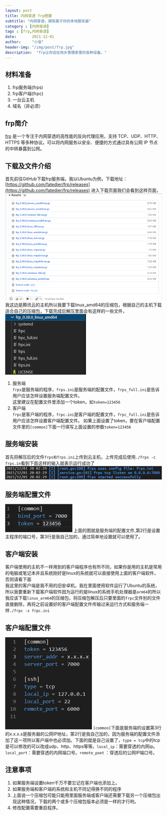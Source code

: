 ```yaml
---
layout: post
title: 内网穿透 frp搭建
subtitle: "内网穿透，拥有属于你的本地服务器"
category : [内网穿透]
tags : [frp,内网穿透]
date:       2021-12-01
author:     "小张"
header-img: "/img/post/frp.jpg"
description:  "frp让你远在他乡管理家里的各种设备。"
---
```


## 材料准备
1. frp服务端(frps)
2. frp客户端(frpc)
3. 一台云主机
4. 域名（非必须）

## frp简介
[frp](https://github.com/fatedier/frp/blob/dev/README_zh.md) 是一个专注于内网穿透的高性能的反向代理应用，支持 TCP、UDP、HTTP、HTTPS 等多种协议。可以将内网服务以安全、便捷的方式通过具有公网 IP 节点的中转暴露到公网。

## 下载及文件介绍
首先前往GitHub下载frp服务端，我以Ubuntu为例，下载地址：[https://github.com/fatedier/frp/releases](https://github.com/fatedier/frp/releases) 进入下载页面我们会看到这样页面，![frp下载页演示图](/img/post/frp_xz.png) 我这边是腾讯云的主机所以我要下载linux_amd64的压缩包，根据自己的主机下载适合自己的压缩包，下载完成后解压里面会有这样的一些文件，![frp文件夹页演示图](/img/post/frp_file.png)  
1. 服务端  
  `frps`是服务端的程序，`frps.ini`是服务端的配置文件，`frps_full.ini`是告诉用户应该怎样设置服务端配置文件。  
  这里建议在配置文件里添加一个token，如`token=123456`
2. 客户端  
  `frpc`是客户端的程序，`frpc.ini`是客户端的配置文件，`frpc_full.ini`是告诉用户应该怎样设置客户端配置文件。
  如果上面设置了token，要在客户端配置文件里的`[common]`下面一行填写上面设置的参数`token=123456`

## 服务端安装
首先将解压后的文件`frps和frps.ini`上传到云主机，上传完成后使用`./frps -c frps.in`看到下面这样的输入就表示运行成功了 ![frps运行演示图](/img/post/frps_cg.png) 

## 服务端配置文件
![frps.ini演示图](/img/post/frps_ini.png) 上面的图就是服务端的配置文件,第2行是设置主程序的端口号，第3行是我自己加的，通过简单地设置就可以使用了。

## 客户端安装
客户端使用的主机不一样用到的客户端程序也有所不同，如果你是用的主机是常用的电脑或笔记本并且系统刚好是linux的系统就可以直接使用上面的客户端软件，否则请看下面  
我这里的客户端是我不用的旧安卓机，我在里面使用软件运行了Ubuntu的系统，所以我要重新下载客户端软件因为运行的是linux的系统手机处理器是`arm64`的所以我应该下载`linux_arm64`的压缩包，将压缩包解压后只要里面的`frpc`文件别的文件直接删除，再将之前设置好的客户端配置文件传输过来运行方式和服务端一样`./frpc -s frpc.ini`

## 客户端配置文件
![frpc.ini演示图](/img/post/frpc_ini.png) `[common]`下面是服务端的设置第3行的x.x.x.x是服务器的公网IP地址，第2行是我自己加的，因为服务端的配置文件添加了这一项所以客户端中也必须加。下面的就是自己设置了，`type = tcp`中的tcp是可以修改的可以改成udp、http、https等等。`local_ip`：需要穿透的内网ip。`local_port`：需要穿透的内网端口号。`remote_poet` ：穿透后的公网IP端口号。

## 注意事项
1. 如果服务端设置token千万不要忘记在客户端也添加上。
2. 如果服务端和客户端的系统和主机不同记得换不同的程序
3. 上面说一个压缩包可能只能用里面服务端或客户端还需要下载另一个压缩包出现这种情况，下载的两个或多个压缩包版本必须是一样的才行哟。
4. 修改配置需要重启程序。